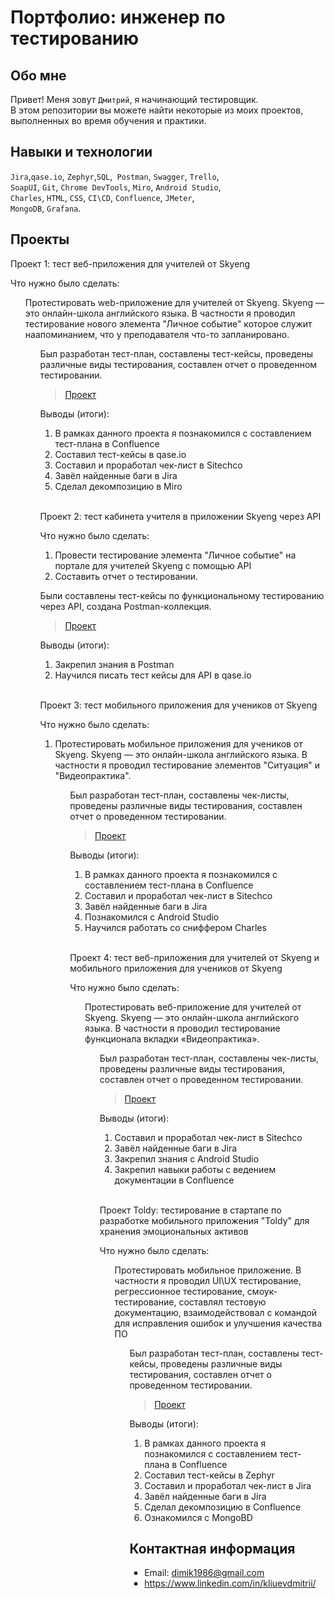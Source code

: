 # Портфолио: инженер по тестированию

## Обо мне 

Привет! Меня зовут ``Дмитрий``, я начинающий тестировщик. <br>
В этом репозитории вы можете найти некоторые из моих проектов, выполненных во время обучения и практики.
<br>

## Навыки и технологии
``Jira``,``qase.io``, ``Zephyr``,``SQL``,`` Postman``, ``Swagger``, ``Trello``, <br>
``SoapUI``, ``Git``, ``Chrome DevTools``, ``Miro``, ``Android Studio``, <br>
``Charles``, ``HTML``, ``CSS``, ``CI\CD``, ``Confluence``, ``JMeter``, <br>
``MongoDB``, ``Grafana``.




## Проекты

<p> Проект 1: тест веб-приложения для учителей от Skyeng</p>
<p>Что нужно было сделать:</p>
<ol>
  Протестировать web-приложение для учителей от Skyeng. Skyeng — это онлайн-школа английского языка. В частности я проводил тестирование нового элемента "Личное событие" которое служит наапоминанием, что у преподавателя что-то запланировано.
<ol>

<p>Был разработан тест-план, составлены тест-кейсы, проведены различные виды тестирования, составлен отчет о проведенном тестировании.</p>

> <a href="https://kliuev.atlassian.net/wiki/spaces/1/overview">Проект</a>
  

 <p>Выводы (итоги):</p>
<ol>
  <li>В рамках данного проекта я познакомился с составлением тест-плана в Confluence </li>
  <li>Составил тест-кейсы в qase.io </li>
  <li>Составил и проработал чек-лист в Sitechco </li>
  <li>Завёл найденные баги в Jira </li>
  <li>Сделал декомпозицию в Miro </li>
</ol>


<br> 

<p>Проект 2: тест кабинета учителя в приложении Skyeng через API </p>
<p>Что нужно было сделать:</p>
<ol>
  <li>Провести тестирование элемента "Личное событие" на портале для учителей Skyeng с помощью API </li>
  <li>Составить отчет о тестировании. </li>
</ol>

<p>Были составлены тест-кейсы по функциональному тестированию через API, создана Postman-коллекция.</p>

> <a href="https://kliuev.atlassian.net/wiki/spaces/12/pages/10944537/1+2.">Проект</a>
  
 
 <p>Выводы (итоги):</p>
<ol>
  <li>Закрепил знания в Postman</li>
  <li>Научился писать тест кейсы для API в qase.io</li>
</ol>


<br> 

<p>Проект 3: тест мобильного приложения для учеников от Skyeng </p>
<p>Что нужно было сделать:</p>
<ol>
  <li>Протестировать мобильное приложения для учеников от Skyeng. Skyeng — это онлайн-школа английского языка. В частности я проводил тестирование элементов "Ситуация" и "Видеопрактика". </li>
<ol>

<p>Был разработан тест-план, составлены чек-листы, проведены различные виды тестирования, составлен отчет о проведенном тестировании.</p>

> <a href="https://elenakutsel.atlassian.net/wiki/spaces/~63626d05f7ad721e784f9e77/pages/17301505/1">Проект</a>
  
 
 <p>Выводы (итоги):</p>
<ol>
  <li>В рамках данного проекта я познакомился с составлением тест-плана в Confluence </li>
  <li>Составил и проработал чек-лист в Sitechco </li>
  <li>Завёл найденные баги в Jira </li>
  <li>Познакомился с Android Studio </li>
  <li>Научился работать со сниффером Charles </li>
</ol>


<br> 

<p> Проект 4: тест веб-приложения для учителей от Skyeng и мобильного приложения для учеников от Skyeng</p>
<p>Что нужно было сделать:</p>
<ol>
  Протестировать веб-приложение для учителей от Skyeng. Skyeng — это онлайн-школа английского языка. В частности я проводил тестирование функционала вкладки «Видеопрактика».
<ol>

<p>Был разработан тест-план, составлены чек-листы, проведены различные виды тестирования, составлен отчет о проведенном тестировании.</p>

> <a href="https://kliuev.atlassian.net/wiki/spaces/KD/pages">Проект</a>
  
 
 <p>Выводы (итоги):</p>
<ol>
  <li>Составил и проработал чек-лист в Sitechco </li>
  <li>Завёл найденные баги в Jira </li>
  <li>Закрепил знания с Android Studio </li>
  <li>Закрепил навыки работы с ведением документации в Confluence </li>
</ol>


<br>

<p> Проект Toldy: тестирование в стартапе по разработке мобильного приложения "Toldy" для хранения эмоциональных активов</p>
<p>Что нужно было сделать:</p>
<ol>
  Протестировать мобильное приложение. В частности я проводил UI\UX тестирование, регрессионное тестирование, смоук-тестирование,
  составлял тестовую документацию, взаимодействовал с командой для исправления ошибок и улучшения качества ПО
<ol>

<p>Был разработан тест-план, составлены тест-кейсы, проведены различные виды тестирования, составлен отчет о проведенном тестировании.</p>

> <a href="https://apps.apple.com/in/app/toldy-gifting-time-capsule/id6446491080">Проект</a>
  

 <p>Выводы (итоги):</p>
<ol>
  <li>В рамках данного проекта я познакомился с составлением тест-плана в Confluence </li>
  <li>Составил тест-кейсы в Zephyr </li>
  <li>Составил и проработал чек-лист в Jira </li>
  <li>Завёл найденные баги в Jira </li>
  <li>Сделал декомпозицию в Confluence </li>
  <li>Ознакомился с MongoBD </li>
</ol>

## Контактная информация
- Email: dimik1986@gmail.com
- https://www.linkedin.com/in/kliuevdmitrii/
